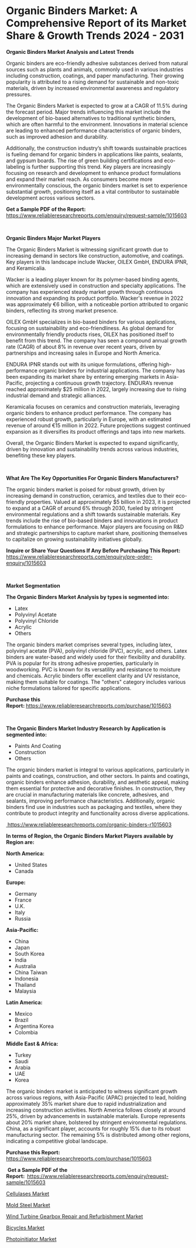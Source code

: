 <p><h1>Organic Binders Market: A Comprehensive Report of its Market Share & Growth Trends 2024 - 2031</h1></p><p><strong>Organic Binders Market Analysis and Latest Trends</strong></p>
<p><p>Organic binders are eco-friendly adhesive substances derived from natural sources such as plants and animals, commonly used in various industries including construction, coatings, and paper manufacturing. Their growing popularity is attributed to a rising demand for sustainable and non-toxic materials, driven by increased environmental awareness and regulatory pressures.</p><p>The Organic Binders Market is expected to grow at a CAGR of 11.5% during the forecast period. Major trends influencing this market include the development of bio-based alternatives to traditional synthetic binders, which are often harmful to the environment. Innovations in material science are leading to enhanced performance characteristics of organic binders, such as improved adhesion and durability.</p><p>Additionally, the construction industry’s shift towards sustainable practices is fueling demand for organic binders in applications like paints, sealants, and gypsum boards. The rise of green building certifications and eco-labeling is further supporting this trend. Key players are increasingly focusing on research and development to enhance product formulations and expand their market reach. As consumers become more environmentally conscious, the organic binders market is set to experience substantial growth, positioning itself as a vital contributor to sustainable development across various sectors.</p></p>
<p><strong>Get a Sample PDF of the Report:&nbsp;</strong> <a href="https://www.reliableresearchreports.com/enquiry/request-sample/1015603?utm_campaign=4&utm_medium=2&utm_source=Github&utm_content=ia&utm_term=14112024&utm_id=organic-binders">https://www.reliableresearchreports.com/enquiry/request-sample/1015603</a></p>
<p>&nbsp;</p>
<p><strong>Organic Binders Major Market Players</strong></p>
<p><p>The Organic Binders Market is witnessing significant growth due to increasing demand in sectors like construction, automotive, and coatings. Key players in this landscape include Wacker, OILEX GmbH, ENDURA IPNR, and Keramicalia.</p><p>Wacker is a leading player known for its polymer-based binding agents, which are extensively used in construction and specialty applications. The company has experienced steady market growth through continuous innovation and expanding its product portfolio. Wacker's revenue in 2022 was approximately €6 billion, with a noticeable portion attributed to organic binders, reflecting its strong market presence.</p><p>OILEX GmbH specializes in bio-based binders for various applications, focusing on sustainability and eco-friendliness. As global demand for environmentally friendly products rises, OILEX has positioned itself to benefit from this trend. The company has seen a compound annual growth rate (CAGR) of about 8% in revenue over recent years, driven by partnerships and increasing sales in Europe and North America.</p><p>ENDURA IPNR stands out with its unique formulations, offering high-performance organic binders for industrial applications. The company has been expanding its market share by entering emerging markets in Asia-Pacific, projecting a continuous growth trajectory. ENDURA’s revenue reached approximately $25 million in 2022, largely increasing due to rising industrial demand and strategic alliances.</p><p>Keramicalia focuses on ceramics and construction materials, leveraging organic binders to enhance product performance. The company has experienced robust growth, particularly in Europe, with an estimated revenue of around €15 million in 2022. Future projections suggest continued expansion as it diversifies its product offerings and taps into new markets.</p><p>Overall, the Organic Binders Market is expected to expand significantly, driven by innovation and sustainability trends across various industries, benefiting these key players.</p></p>
<p>&nbsp;</p>
<p><strong>What Are The Key Opportunities For Organic Binders Manufacturers?</strong></p>
<p><p>The organic binders market is poised for robust growth, driven by increasing demand in construction, ceramics, and textiles due to their eco-friendly properties. Valued at approximately $5 billion in 2023, it is projected to expand at a CAGR of around 6% through 2030, fueled by stringent environmental regulations and a shift towards sustainable materials. Key trends include the rise of bio-based binders and innovations in product formulations to enhance performance. Major players are focusing on R&D and strategic partnerships to capture market share, positioning themselves to capitalize on growing sustainability initiatives globally.</p></p>
<p><strong>Inquire or Share Your Questions If Any Before Purchasing This Report:</strong> <a href="https://www.reliableresearchreports.com/enquiry/pre-order-enquiry/1015603?utm_campaign=4&utm_medium=2&utm_source=Github&utm_content=ia&utm_term=14112024&utm_id=organic-binders">https://www.reliableresearchreports.com/enquiry/pre-order-enquiry/1015603</a></p>
<p>&nbsp;</p>
<p><strong>Market Segmentation</strong></p>
<p><strong>The Organic Binders Market Analysis by types is segmented into:</strong></p>
<p><ul><li>Latex</li><li>Polyvinyl Acetate</li><li>Polyvinyl Chloride</li><li>Acrylic</li><li>Others</li></ul></p>
<p><p>The organic binders market comprises several types, including latex, polyvinyl acetate (PVA), polyvinyl chloride (PVC), acrylic, and others. Latex binders are water-based and widely used for their flexibility and durability. PVA is popular for its strong adhesive properties, particularly in woodworking. PVC is known for its versatility and resistance to moisture and chemicals. Acrylic binders offer excellent clarity and UV resistance, making them suitable for coatings. The "others" category includes various niche formulations tailored for specific applications.</p></p>
<p><strong>Purchase this Report:&nbsp;</strong><a href="https://www.reliableresearchreports.com/purchase/1015603?utm_campaign=4&utm_medium=2&utm_source=Github&utm_content=ia&utm_term=14112024&utm_id=organic-binders">https://www.reliableresearchreports.com/purchase/1015603</a></p>
<p>&nbsp;</p>
<p><strong>The Organic Binders Market Industry Research by Application is segmented into:</strong></p>
<p><ul><li>Paints And Coating</li><li>Construction</li><li>Others</li></ul></p>
<p><p>The organic binders market is integral to various applications, particularly in paints and coatings, construction, and other sectors. In paints and coatings, organic binders enhance adhesion, durability, and aesthetic appeal, making them essential for protective and decorative finishes. In construction, they are crucial in manufacturing materials like concrete, adhesives, and sealants, improving performance characteristics. Additionally, organic binders find use in industries such as packaging and textiles, where they contribute to product integrity and functionality across diverse applications.</p></p>
<p><a href="https://www.reliableresearchreports.com/organic-binders-r1015603?utm_campaign=4&utm_medium=2&utm_source=Github&utm_content=ia&utm_term=14112024&utm_id=organic-binders">&nbsp;https://www.reliableresearchreports.com/organic-binders-r1015603</a></p>
<p><strong>In terms of Region, the Organic Binders Market Players available by Region are:</strong></p>
<p>
    <p> <strong> North America: </strong>
        <ul>
            <li>United States</li>
            <li>Canada</li>
        </ul>
        </p> 
    <p> <strong> Europe: </strong>
        <ul>
            <li>Germany</li>
            <li>France</li>
            <li>U.K.</li>
            <li>Italy</li>
            <li>Russia</li>
        </ul>
        </p> 
    <p> <strong> Asia-Pacific: </strong>
        <ul>
            <li>China</li>
            <li>Japan</li>
            <li>South Korea</li>
            <li>India</li>
            <li>Australia</li>
            <li>China Taiwan</li>
            <li>Indonesia</li>
            <li>Thailand</li>
            <li>Malaysia</li>
        </ul>
        </p> 
    <p> <strong> Latin America: </strong>
        <ul>
            <li>Mexico</li>
            <li>Brazil</li>
            <li>Argentina Korea</li>
            <li>Colombia</li>
        </ul>
        </p> 
    <p> <strong> Middle East & Africa: </strong>
        <ul>
            <li>Turkey</li>
            <li>Saudi</li>
            <li>Arabia</li>
            <li>UAE</li>
            <li>Korea</li>
        </ul>
    </p>
    </p>
<p><p>The organic binders market is anticipated to witness significant growth across various regions, with Asia-Pacific (APAC) projected to lead, holding approximately 35% market share due to rapid industrialization and increasing construction activities. North America follows closely at around 25%, driven by advancements in sustainable materials. Europe represents about 20% market share, bolstered by stringent environmental regulations. China, as a significant player, accounts for roughly 15% due to its robust manufacturing sector. The remaining 5% is distributed among other regions, indicating a competitive global landscape.</p></p>
<p><strong>Purchase this Report: </strong><a href="https://www.reliableresearchreports.com/purchase/1015603?utm_campaign=4&utm_medium=2&utm_source=Github&utm_content=ia&utm_term=14112024&utm_id=organic-binders">https://www.reliableresearchreports.com/purchase/1015603</a></p>
<p>&nbsp;<strong>Get a Sample PDF of the Report:&nbsp;&nbsp;</strong><a href="https://www.reliableresearchreports.com/enquiry/request-sample/1015603?utm_campaign=4&utm_medium=2&utm_source=Github&utm_content=ia&utm_term=14112024&utm_id=organic-binders">https://www.reliableresearchreports.com/enquiry/request-sample/1015603</a></p>
<p><strong></strong></p>
<p><p><a href="https://github.com/FosterFahey91/Market-Research-Report-List-1/blob/main/cellulases-market.md?utm_campaign=4&utm_medium=2&utm_source=Github&utm_content=ia&utm_term=14112024&utm_id=organic-binders">Cellulases Market</a></p><p><a href="https://github.com/Rekhakhatun65/Market-Research-Report-List-1/blob/main/mold-steel-market.md?utm_campaign=4&utm_medium=2&utm_source=Github&utm_content=ia&utm_term=14112024&utm_id=organic-binders">Mold Steel Market</a></p><p><a href="https://issuu.com/reportprime-2/docs/wind-turbine-gearbox-repair-and-ref_a27f42faf7bdf9?utm_campaign=4&utm_medium=2&utm_source=Github&utm_content=ia&utm_term=14112024&utm_id=organic-binders">Wind Turbine Gearbox Repair and Refurbishment Market</a></p><p><a href="https://www.linkedin.com/pulse/analyzing-bicycles-market-dynamics-growth-drivers-forecasted-qvtcf?utm_campaign=4&utm_medium=2&utm_source=Github&utm_content=ia&utm_term=14112024&utm_id=organic-binders">Bicycles Market</a></p><p><a href="https://www.linkedin.com/pulse/comprehensive-photoinitiator-market-report-regional-analysis-nre5e?utm_campaign=4&utm_medium=2&utm_source=Github&utm_content=ia&utm_term=14112024&utm_id=organic-binders">Photoinitiator Market</a></p></p>